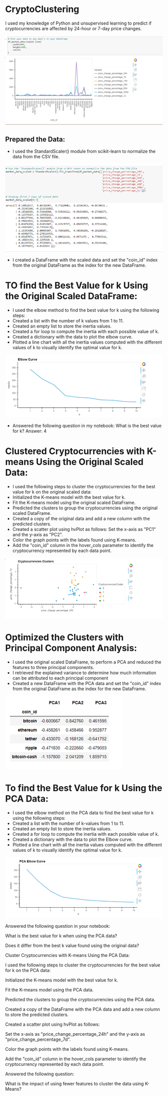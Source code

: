# CryptoClustering

I used my knowledge of Python and unsupervised learning to predict if cryptocurrencies are affected by 24-hour or 7-day price changes.

![Alt text](<Screenshot 2023-10-24 024615.png>)

## Prepared the Data:

* I used the StandardScaler() module from scikit-learn to normalize the data from the CSV file.

![Alt text](image.png)

* I created a DataFrame with the scaled data and set the "coin_id" index from the original DataFrame as the index for the new DataFrame.

# TO find the Best Value for k Using the Original Scaled DataFrame:

* I used the elbow method to find the best value for k using the following steps:
* Created a list with the number of k values from 1 to 11.
* Created an empty list to store the inertia values.
* Created a for loop to compute the inertia with each possible value of k.
* Created a dictionary with the data to plot the elbow curve.
* Plotted a line chart with all the inertia values computed with the different values of k to visually identify the optimal value for k.

![Alt text](<Screenshot 2023-10-24 025557.png>)

* Answered the following question in my notebook: What is the best value for k?
Answer: 4

# Clustered Cryptocurrencies with K-means Using the Original Scaled Data:

* I used the following steps to cluster the cryptocurrencies for the best value for k on the original scaled data:
* Initialized the K-means model with the best value for k.
* Fit the K-means model using the original scaled DataFrame.
* Predicted the clusters to group the cryptocurrencies using the original scaled DataFrame.
* Created a copy of the original data and add a new column with the predicted clusters.
* Created a scatter plot using hvPlot as follows:
Set the x-axis as "PC1" and the y-axis as "PC2".
* Color the graph points with the labels found using K-means.
* Add the "coin_id" column in the hover_cols parameter to identify the cryptocurrency represented by each data point.

![Alt text](<Screenshot 2023-10-24 030322.png>)

# Optimized the  Clusters with Principal Component Analysis:

* I used the original scaled DataFrame, to perform a PCA and reduced the features to three principal components.
* I retrieved the explained variance to determine how much information can be attributed to each principal component
* Created a new DataFrame with the PCA data and set the "coin_id" index from the original DataFrame as the index for the new DataFrame.

![Alt text](<Screenshot 2023-10-24 030805.png>)


# To find the Best Value for k Using the PCA Data:

* I used the elbow method on the PCA data to find the best value for k using the following steps:
* Created a list with the number of k-values from 1 to 11.
* Created an empty list to store the inertia values.
* Created a for loop to compute the inertia with each possible value of k.
* Created a dictionary with the data to plot the Elbow curve.
* Plotted a line chart with all the inertia values computed with the different values of k to visually identify the optimal value for k.

![Alt text](<Screenshot 2023-10-24 031234.png>)

Answered the following question in your notebook:

What is the best value for k when using the PCA data?

Does it differ from the best k value found using the original data?

Cluster Cryptocurrencies with K-means Using the PCA Data:

I used the following steps to cluster the cryptocurrencies for the best value for k on the PCA data:

Initialized the K-means model with the best value for k.

Fit the K-means model using the PCA data.

Predicted the clusters to group the cryptocurrencies using the PCA data.

Created a copy of the DataFrame with the PCA data and add a new column to store the predicted clusters.

Created a scatter plot using hvPlot as follows:

Set the x-axis as "price_change_percentage_24h" and the y-axis as "price_change_percentage_7d".

Color the graph points with the labels found using K-means.

Add the "coin_id" column in the hover_cols parameter to identify the cryptocurrency represented by each data point.

Answered the following question:

What is the impact of using fewer 
features to cluster the data using K-Means?